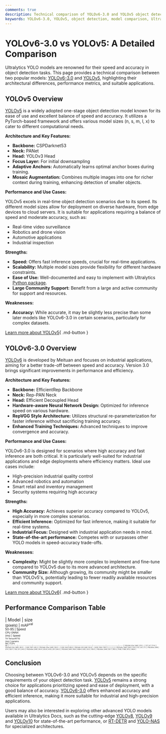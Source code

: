 ```yaml
---
comments: true
description: Technical comparison of YOLOv6-3.0 and YOLOv5 object detection models, highlighting architecture, performance, and use cases.
keywords: YOLOv6-3.0, YOLOv5, object detection, model comparison, Ultralytics, computer vision
---
```


# YOLOv6-3.0 vs YOLOv5: A Detailed Comparison

Ultralytics YOLO models are renowned for their speed and accuracy in object detection tasks. This page provides a technical comparison between two popular models: [YOLOv6-3.0](https://docs.ultralytics.com/models/yolov6/) and [YOLOv5](https://docs.ultralytics.com/models/yolov5/), highlighting their architectural differences, performance metrics, and suitable applications.

<script async src="https://cdn.jsdelivr.net/npm/chart.js@3.9.1/dist/chart.min.js"></script>
<script defer src="../../javascript/benchmark.js"></script>

<canvas id="modelComparisonChart" width="1024" height="400" active-models='["YOLOv6-3.0", "YOLOv5"]'></canvas>

## YOLOv5 Overview

[YOLOv5](https://github.com/ultralytics/yolov5) is a widely adopted one-stage object detection model known for its ease of use and excellent balance of speed and accuracy. It utilizes a PyTorch-based framework and offers various model sizes (n, s, m, l, x) to cater to different computational needs.

**Architecture and Key Features:**

- **Backbone:** CSPDarknet53
- **Neck:** PANet
- **Head:** YOLOv3 Head
- **Focus Layer:** For initial downsampling
- **Adaptive Anchors:** Automatically learns optimal anchor boxes during training.
- **Mosaic Augmentation:** Combines multiple images into one for richer context during training, enhancing detection of smaller objects.

**Performance and Use Cases:**

YOLOv5 excels in real-time object detection scenarios due to its speed. Its different model sizes allow for deployment on diverse hardware, from edge devices to cloud servers. It is suitable for applications requiring a balance of speed and moderate accuracy, such as:

- Real-time video surveillance
- Robotics and drone vision
- Automotive applications
- Industrial inspection

**Strengths:**

- **Speed:** Offers fast inference speeds, crucial for real-time applications.
- **Scalability:** Multiple model sizes provide flexibility for different hardware constraints.
- **Ease of Use:** Well-documented and easy to implement with Ultralytics [Python package](https://pypi.org/project/ultralytics/).
- **Large Community Support:** Benefit from a large and active community for support and resources.

**Weaknesses:**

- **Accuracy:** While accurate, it may be slightly less precise than some later models like YOLOv6-3.0 in certain scenarios, particularly for complex datasets.

[Learn more about YOLOv5](https://docs.ultralytics.com/models/yolov5/){ .md-button }

## YOLOv6-3.0 Overview

[YOLOv6](https://github.com/meituan/YOLOv6) is developed by Meituan and focuses on industrial applications, aiming for a better trade-off between speed and accuracy. Version 3.0 brings significant improvements in performance and efficiency.

**Architecture and Key Features:**

- **Backbone:** EfficientRep Backbone
- **Neck:** Rep-PAN Neck
- **Head:** Efficient Decoupled Head
- **Hardware-aware Neural Network Design:** Optimized for inference speed on various hardware.
- **RepVGG Style Architecture:** Utilizes structural re-parameterization for faster inference without sacrificing training accuracy.
- **Enhanced Training Techniques:** Advanced techniques to improve convergence and accuracy.

**Performance and Use Cases:**

YOLOv6-3.0 is designed for scenarios where high accuracy and fast inference are both critical. It is particularly well-suited for industrial applications and edge deployments where efficiency matters. Ideal use cases include:

- High-precision industrial quality control
- Advanced robotics and automation
- Smart retail and inventory management
- Security systems requiring high accuracy

**Strengths:**

- **High Accuracy:** Achieves superior accuracy compared to YOLOv5, especially in more complex scenarios.
- **Efficient Inference:** Optimized for fast inference, making it suitable for real-time systems.
- **Industrial Focus:** Designed with industrial application needs in mind.
- **State-of-the-art performance:** Competes with or surpasses other YOLO models in speed-accuracy trade-offs.

**Weaknesses:**

- **Complexity:** Might be slightly more complex to implement and fine-tune compared to YOLOv5 due to its more advanced architecture.
- **Community Size:** Although growing, its community might be smaller than YOLOv5's, potentially leading to fewer readily available resources and community support.

[Learn more about YOLOv6](https://docs.ultralytics.com/models/yolov6/){ .md-button }

## Performance Comparison Table

| Model       | size<br><sup>(pixels) | mAP<sup>val<br>50-95 | Speed<br><sup>CPU ONNX<br>(ms) | Speed<br><sup>T4 TensorRT10<br>(ms) | params<br><sup>(M) | FLOPs<br><sup>(B) |
| ----------- | --------------------- | -------------------- | ------------------------------ | ----------------------------------- | ------------------ | ----------------- | ----- |
| YOLOv6-3.0n | 640                   | 37.5                 | -                              | 1.17                                | 4.7                | 11.4              |
| YOLOv6-3.0s | 640                   | 45.0                 | -                              | 2.66                                | 18.5               | 45.3              |
| YOLOv6-3.0m | 640                   | 50.0                 | -                              | 5.28                                | 34.9               | 85.8              |
| YOLOv6-3.0l | 640                   | 52.8                 | -                              | 8.95                                | 59.6               | 150.7             |
|             |                       |                      |                                |                                     |                    |                   |
| YOLOv5n     | 640                   | 28.0                 | 73.6                           | 1.12                                | 2.6                | 7.7               |
| YOLOv5s     | 640                   | 37.4                 | 120.7                          | 1.92                                | 9.1                | 24.0              |
| YOLOv5m     | 640                   | 45.4                 | 233.9                          | 4.03                                | 25.1               | 64.2              |
| YOLOv5l     | 640                   | 49.0                 | 408.4                          | 6.61                                | 53.2               | 135.0             |
| YOLOv5x     | 640                   | 50.7                 | 763.2                          | 11.89                               | 11.89              | 97.2              | 246.4 |

## Conclusion

Choosing between YOLOv6-3.0 and YOLOv5 depends on the specific requirements of your object detection task. [YOLOv5](https://github.com/ultralytics/yolov5) remains a strong choice for applications prioritizing speed and ease of deployment, with a good balance of accuracy. [YOLOv6-3.0](https://github.com/meituan/YOLOv6) offers enhanced accuracy and efficient inference, making it more suitable for industrial and high-precision applications.

Users may also be interested in exploring other advanced YOLO models available in Ultralytics Docs, such as the cutting-edge [YOLOv8](https://docs.ultralytics.com/models/yolov8/), [YOLOv9](https://docs.ultralytics.com/models/yolov9/) and [YOLOv10](https://docs.ultralytics.com/models/yolov10/) for state-of-the-art performance, or [RT-DETR](https://docs.ultralytics.com/models/rtdetr/) and [YOLO-NAS](https://docs.ultralytics.com/models/yolo-nas/) for specialized architectures.
